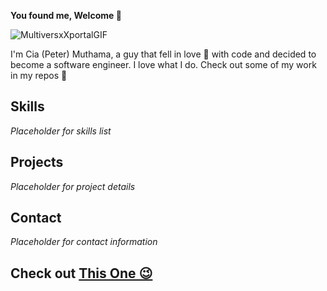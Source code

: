 **You found me, Welcome 🙌**

![MultiversxXportalGIF](https://github.com/user-attachments/assets/9825f331-7bf9-405b-8e63-a505b43f8c61)

I'm Cia (Peter) Muthama, a guy that fell in love 💞 with code and decided to become a software engineer. I love what I do.
Check out some of my work in my repos 🙇

## Skills

*Placeholder for skills list*

## Projects

*Placeholder for project details*

## Contact

*Placeholder for contact information*

## Check out [This One 😉](https://ciamuthama.vercel.app/)
